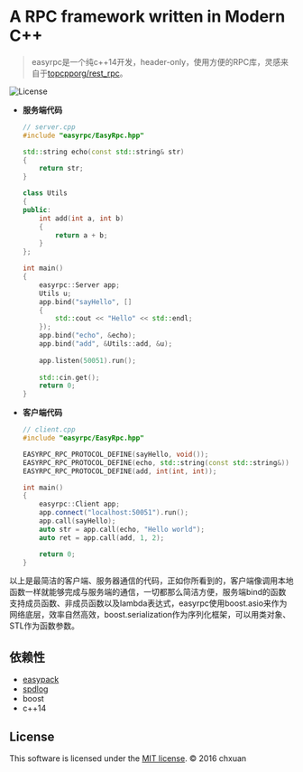 A RPC framework written in Modern C++
===============================================

> easyrpc是一个纯c++14开发，header-only，使用方便的RPC库，灵感来自于[topcpporg/rest_rpc][1]。

![License][2] 

* **服务端代码**

    ```cpp
    // server.cpp
    #include "easyrpc/EasyRpc.hpp"
    
    std::string echo(const std::string& str)
    {
        return str;
    }
    
    class Utils
    {
    public:
        int add(int a, int b)
        {
            return a + b;
        }
    };
    
    int main()
    {
        easyrpc::Server app;
        Utils u;
        app.bind("sayHello", []
    	{ 
    		std::cout << "Hello" << std::endl;
    	});
    	app.bind("echo", &echo);
    	app.bind("add", &Utils::add, &u);
    	
        app.listen(50051).run();
        
        std::cin.get();
        return 0;
    }
    ```
    
* **客户端代码**
    ```cpp
    // client.cpp
    #include "easyrpc/EasyRpc.hpp"
    
    EASYRPC_RPC_PROTOCOL_DEFINE(sayHello, void());
    EASYRPC_RPC_PROTOCOL_DEFINE(echo, std::string(const std::string&))
    EASYRPC_RPC_PROTOCOL_DEFINE(add, int(int, int));
    
    int main()
    {
        easyrpc::Client app;
        app.connect("localhost:50051").run();
    	app.call(sayHello);
    	auto str = app.call(echo, "Hello world");
    	auto ret = app.call(add, 1, 2);
    
        return 0;
    }
    ```
    
以上是最简洁的客户端、服务器通信的代码，正如你所看到的，客户端像调用本地函数一样就能够完成与服务端的通信，一切都那么简洁方便，服务端bind的函数支持成员函数、非成员函数以及lambda表达式，easyrpc使用boost.asio来作为网络底层，效率自然高效，boost.serialization作为序列化框架，可以用类对象、STL作为函数参数。

## 依赖性

* [easypack][3]
* [spdlog][4]
* boost
* c++14


## License
This software is licensed under the [MIT license][5]. © 2016 chxuan


  [1]: https://github.com/topcpporg/rest_rpc
  [2]: http://img.shields.io/badge/license-MIT-blue.svg?style=flat-square
  [3]: https://github.com/chxuan/easypack
  [4]: https://github.com/gabime/spdlog
  [5]: https://github.com/chxuan/smartdb/blob/master/LICENSE
